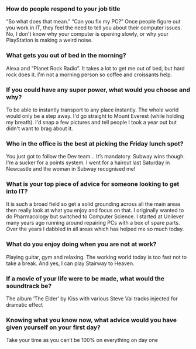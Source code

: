 ### How do people respond to your job title

“So what does that mean.” “Can you fix my PC?” Once people figure out you work in IT, they feel the need to tell you about their computer issues. No, I don't know why your computer is opening slowly, or why your PlayStation is making a weird noise. 



### What gets you out of bed in the morning?

Alexa and “Planet Rock Radio”. It takes a lot to get me out of bed, but hard rock does it. I'm not a morning person so coffee and croissants help.



### If you could have any super power, what would you choose and why?

To be able to instantly transport to any place instantly. The whole world would only be a step away. I'd go straight to Mount Everest (while holding my breath). I'd snap a few pictures and tell people I took a year out but didn't want to brag about it. 



### Who in the office is the best at picking the Friday lunch spot?

You just got to follow the Dev team… It’s mandatory. Subway wins though. I'm a sucker for a points system. I went for a haircut last Saturday in Newcastle and the woman in Subway recognised me!



### What is your top piece of advice for someone looking to get into IT?

It is such a broad field so get a solid grounding across all the main areas then really look at what you enjoy and focus on that. I originally wanted to do Pharmacology but switched to Computer Science. I started at Unilever many years ago running around repairing PCs with a box of spare parts. Over the years I dabbled in all areas which has helped me so much today.



### What do you enjoy doing when you are not at work?

Playing guitar, gym and relaxing. The working world today is too fast not to take a break. And yes, I can play Stairway to Heaven.



### If a movie of your life were to be made, what would the soundtrack be?

The album ‘The Elder’ by Kiss with various Steve Vai tracks injected for dramatic effect



### Knowing what you know now, what advice would you have given yourself on your first day?

Take your time as you can’t be 100% on everything on day one